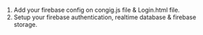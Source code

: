 1. Add your firebase config on congig.js file & Login.html file.
2. Setup your firebase authentication, realtime database & firebase storage.
